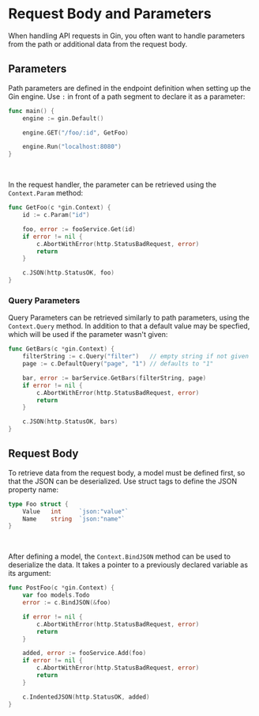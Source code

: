 # Request Body and Parameters
When handling API requests in Gin, you often want to handle parameters from the path or additional data from the request body.

## Parameters
Path parameters are defined in the endpoint definition when setting up the Gin engine. Use `:` in front of a path segment to declare it as a parameter:
```go
func main() {
    engine := gin.Default()

    engine.GET("/foo/:id", GetFoo)

    engine.Run("localhost:8080")
}
```
<br>

In the request handler, the parameter can be retrieved using the `Context.Param` method:
```go
func GetFoo(c *gin.Context) {
    id := c.Param("id")

    foo, error := fooService.Get(id)
    if error != nil {
        c.AbortWithError(http.StatusBadRequest, error)
        return
    }

    c.JSON(http.StatusOK, foo)
}
```

### Query Parameters
Query Parameters can be retrieved similarly to path parameters, using the `Context.Query` method. In addition to that a default value may be specfied, which will be used if the parameter wasn't given:
```go
func GetBars(c *gin.Context) {
    filterString := c.Query("filter")   // empty string if not given
    page := c.DefaultQuery("page", "1") // defaults to "1"

    bar, error := barService.GetBars(filterString, page)
    if error != nil {
        c.AbortWithError(http.StatusBadRequest, error)
        return
    }

    c.JSON(http.StatusOK, bars)
}
```

## Request Body
To retrieve data from the request body, a model must be defined first, so that the JSON can be deserialized. Use struct tags to define the JSON property name:
```go
type Foo struct {
    Value   int     `json:"value"`
    Name    string  `json:"name"`
}
```
<br>

After defining a model, the `Context.BindJSON` method can be used to deserialize the data. It takes a pointer to a previously declared variable as its argument:
```go
func PostFoo(c *gin.Context) {
    var foo models.Todo
    error := c.BindJSON(&foo)

    if error != nil {
        c.AbortWithError(http.StatusBadRequest, error)
        return
    }

    added, error := fooService.Add(foo)
    if error != nil {
        c.AbortWithError(http.StatusBadRequest, error)
        return
    }

    c.IndentedJSON(http.StatusOK, added)
}
```